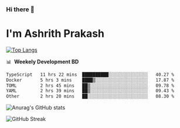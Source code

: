 ### Hi there 👋
# I'm Ashrith Prakash

[![Top Langs](https://github-readme-stats.vercel.app/api/top-langs/?username=xxcheckmatexx&count_private=true&include_all_commits=true&show_icons=true&line_height=20&title_color=FFFFFF&icon_color=FFFFFF&text_color=FFFFFF&bg_color=0D1117&langs_count=8)](https://github.com/anuraghazra/github-readme-stats)

📊 &nbsp;**Weekely Development BD**

<!--START_SECTION:waka-->

```txt
TypeScript   11 hrs 22 mins  ██████████░░░░░░░░░░░░░░░   40.27 %
Docker       5 hrs 3 mins    ████▒░░░░░░░░░░░░░░░░░░░░   17.87 %
TOML         2 hrs 45 mins   ██▒░░░░░░░░░░░░░░░░░░░░░░   09.78 %
YAML         2 hrs 39 mins   ██▒░░░░░░░░░░░░░░░░░░░░░░   09.43 %
Other        2 hrs 20 mins   ██░░░░░░░░░░░░░░░░░░░░░░░   08.30 %
```

<!--END_SECTION:waka-->

![Anurag's GitHub stats](https://github-readme-stats.vercel.app/api?username=xxcheckmatexx&count_private=true&show_icons=true&theme=merko)  

![GitHub Streak](http://github-readme-streak-stats.herokuapp.com?user=xxcheckmatexx&theme=merko&hide_border=true&date_format=M%20j%5B%2C%20Y%5D&fire=DD0E0B)
<br/>
